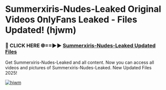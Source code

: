 # Summerxiris-Nudes-Leaked Original Videos 0nlyFans Leaked - Files Updated! (hjwm)

<h3>🔴 CLICK HERE 🌐==►► <a href="https://tinyurl.com/4mcuefdz" rel="nofollow">Summerxiris-Nudes-Leaked Updated Files</a></h3>

Get Summerxiris-Nudes-Leaked and all content. Now you can access all videos and pictures of Summerxiris-Nudes-Leaked. New Updated Files 2025!

[![hjwm](https://i.imgur.com/StAQSOY.gif)](https://tinyurl.com/4mcuefdz)

